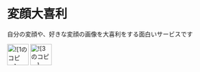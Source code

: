 # 変顔大喜利
 自分の変顔や、好きな変顔の画像を大喜利をする面白いサービスです
 
 <img src="https://user-images.githubusercontent.com/76856353/111902697-0b9aad80-8a82-11eb-963c-4af6d291094d.png" alt="![1のコピー]" width="50">
 
 <img src="https://user-images.githubusercontent.com/76856353/111902736-2d943000-8a82-11eb-8f36-1520c33a2f8c.png" alt="![3のコピー]" width="50">



